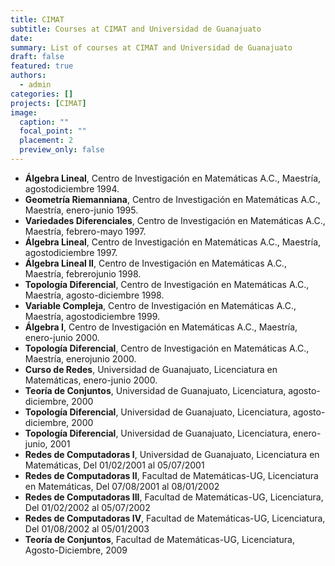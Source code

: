 ```yaml
---
title: CIMAT
subtitle: Courses at CIMAT and Universidad de Guanajuato
date: 
summary: List of courses at CIMAT and Universidad de Guanajuato
draft: false
featured: true
authors:
  - admin
categories: []
projects: [CIMAT]
image:
  caption: ""
  focal_point: ""
  placement: 2
  preview_only: false
---
```


- __Álgebra Lineal__, Centro de Investigación en Matemáticas A.C., Maestría, agostodiciembre 1994.
- __Geometría Riemanniana__, Centro de Investigación en Matemáticas A.C., Maestría, enero-junio 1995.
- __Variedades Diferenciales__, Centro de Investigación en Matemáticas A.C., Maestría, febrero-mayo 1997.
- __Álgebra Lineal__, Centro de Investigación en Matemáticas A.C., Maestría, agostodiciembre 1997.
- __Álgebra Lineal II__, Centro de Investigación en Matemáticas A.C., Maestría, febrerojunio 1998.
- __Topología Diferencial__, Centro de Investigación en Matemáticas A.C., Maestría, agosto-diciembre 1998.
- __Variable Compleja__, Centro de Investigación en Matemáticas A.C., Maestría, agostodiciembre 1999.
- __Álgebra I__, Centro de Investigación en Matemáticas A.C., Maestría, enero-junio 2000.
- __Topología Diferencial__, Centro de Investigación en Matemáticas A.C., Maestría, enerojunio 2000.
- __Curso de Redes__, Universidad de Guanajuato, Licenciatura en Matemáticas, enero-junio 2000.
- __Teoría de Conjuntos__, Universidad de Guanajuato, Licenciatura, agosto-diciembre, 2000
- __Topología Diferencial__, Universidad de Guanajuato, Licenciatura, agosto-diciembre, 2000
- __Topología Diferencial__, Universidad de Guanajuato, Licenciatura, enero-junio, 2001
- __Redes de Computadoras I__, Universidad de Guanajuato, Licenciatura en Matemáticas, Del 01/02/2001 al 05/07/2001
- __Redes de Computadoras II__, Facultad de Matemáticas-UG, Licenciatura en Matemáticas, Del 07/08/2001 al 08/01/2002
- __Redes de Computadoras III__, Facultad de Matemáticas-UG, Licenciatura, Del 01/02/2002 al 05/07/2002
- __Redes de Computadoras IV__, Facultad de Matemáticas-UG, Licenciatura, Del 01/08/2002 al 05/01/2003
- __Teoría de Conjuntos__, Facultad de Matemáticas-UG, Licenciatura, Agosto-Diciembre, 2009
